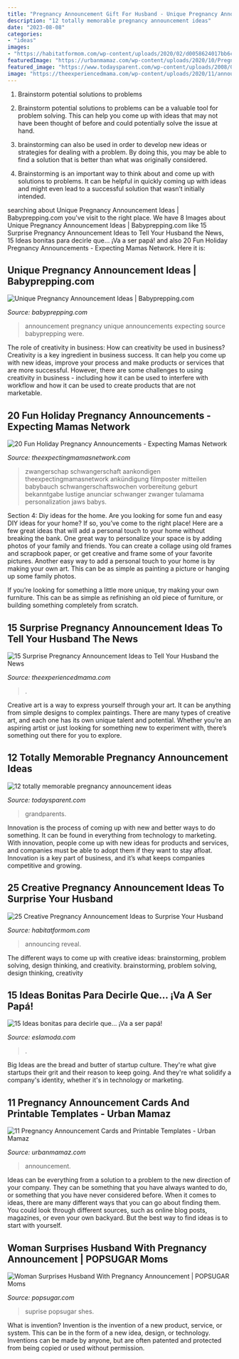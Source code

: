```yaml
---
title: "Pregnancy Announcement Gift For Husband - Unique Pregnancy Announcement Ideas"
description: "12 totally memorable pregnancy announcement ideas"
date: "2023-08-08"
categories:
- "ideas"
images:
- "https://habitatformom.com/wp-content/uploads/2020/02/d0058624017bb6c1c94f25ea52a5adc0-min.jpg"
featuredImage: "https://urbanmamaz.com/wp-content/uploads/2020/10/Pregnancy-announcement-printable-cards-and-printable-templates-2.jpg"
featured_image: "https://www.todaysparent.com/wp-content/uploads/2008/05/awesome-pregnancy-announcement-ideas-p6-1280x960-1024x576.jpg"
image: "https://theexperiencedmama.com/wp-content/uploads/2020/11/announce-pregnancy-to-husband-surprise-602x1024.jpg"
---
```



1. Brainstorm potential solutions to problems
1. Brainstorm potential solutions to problems can be a valuable tool for problem solving. This can help you come up with ideas that may not have been thought of before and could potentially solve the issue at hand.
2. brainstorming can also be used in order to develop new ideas or strategies for dealing with a problem. By doing this, you may be able to find a solution that is better than what was originally considered.

3. Brainstorming is an important way to think about and come up with solutions to problems. It can be helpful in quickly coming up with ideas and might even lead to a successful solution that wasn’t initially intended.

	

		
searching about Unique Pregnancy Announcement Ideas | Babyprepping.com you've visit to the right place. We have 8 Images about Unique Pregnancy Announcement Ideas | Babyprepping.com like 15 Surprise Pregnancy Announcement Ideas to Tell Your Husband the News, 15 Ideas bonitas para decirle que… ¡Va a ser papá! and also 20 Fun Holiday Pregnancy Announcements - Expecting Mamas Network. Here it is:
		
    
## Unique Pregnancy Announcement Ideas | Babyprepping.com

<img loading=lazy src="https://www.babyprepping.com/wp-content/uploads/2018/01/6ef39b357e1aab04e283ccd310b38590.jpg" onerror="this.onerror=null;this.src='https://tse2.mm.bing.net/th?id=OIP.BWBJCy7P6zwNl0Eg4BPw3AHaJM&amp;pid=15.1';" alt="Unique Pregnancy Announcement Ideas | Babyprepping.com">

_Source: babyprepping.com_

>announcement pregnancy unique announcements expecting source babyprepping were. 

	

The role of creativity in business: How can creativity be used in business?
Creativity is a key ingredient in business success. It can help you come up with new ideas, improve your process and make products or services that are more successful. However, there are some challenges to using creativity in business - including how it can be used to interfere with workflow and how it can be used to create products that are not marketable.

    
## 20 Fun Holiday Pregnancy Announcements - Expecting Mamas Network

<img loading=lazy src="https://theexpectingmamasnetwork.com/wp-content/uploads/2016/11/pregnancy-announcement12.jpg" onerror="this.onerror=null;this.src='https://tse2.mm.bing.net/th?id=OIP.Ikg4NiQiEEfr-_dzBwrpLQHaKX&amp;pid=15.1';" alt="20 Fun Holiday Pregnancy Announcements - Expecting Mamas Network">

_Source: theexpectingmamasnetwork.com_

>zwangerschap schwangerschaft aankondigen theexpectingmamasnetwork ankündigung filmposter mitteilen babybauch schwangerschaftswochen vorbereitung geburt bekanntgabe lustige anunciar schwanger zwanger tulamama personalization jaws babys. 

	

Section 4: Diy ideas for the home.
Are you looking for some fun and easy DIY ideas for your home? If so, you’ve come to the right place! Here are a few great ideas that will add a personal touch to your home without breaking the bank.
One great way to personalize your space is by adding photos of your family and friends. You can create a collage using old frames and scrapbook paper, or get creative and frame some of your favorite pictures. Another easy way to add a personal touch to your home is by making your own art. This can be as simple as painting a picture or hanging up some family photos.

If you’re looking for something a little more unique, try making your own furniture. This can be as simple as refinishing an old piece of furniture, or building something completely from scratch.

    
## 15 Surprise Pregnancy Announcement Ideas To Tell Your Husband The News

<img loading=lazy src="https://theexperiencedmama.com/wp-content/uploads/2020/11/announce-pregnancy-to-husband-surprise-602x1024.jpg" onerror="this.onerror=null;this.src='https://tse3.mm.bing.net/th?id=OIP.Wqj54ck3WB3WC49EKGYXCwHaMm&amp;pid=15.1';" alt="15 Surprise Pregnancy Announcement Ideas to Tell Your Husband the News">

_Source: theexperiencedmama.com_

>. 

	

Creative art is a way to express yourself through your art. It can be anything from simple designs to complex paintings. There are many types of creative art, and each one has its own unique talent and potential. Whether you’re an aspiring artist or just looking for something new to experiment with, there’s something out there for you to explore.

    
## 12 Totally Memorable Pregnancy Announcement Ideas

<img loading=lazy src="https://www.todaysparent.com/wp-content/uploads/2008/05/awesome-pregnancy-announcement-ideas-p6-1280x960-1024x576.jpg" onerror="this.onerror=null;this.src='https://tse3.mm.bing.net/th?id=OIP.JCYP31QYKyUIfM6MErMlmQHaEK&amp;pid=15.1';" alt="12 totally memorable pregnancy announcement ideas">

_Source: todaysparent.com_

>grandparents. 

	

Innovation is the process of coming up with new and better ways to do something. It can be found in everything from technology to marketing. With innovation, people come up with new ideas for products and services, and companies must be able to adopt them if they want to stay afloat. Innovation is a key part of business, and it’s what keeps companies competitive and growing.

    
## 25 Creative Pregnancy Announcement Ideas To Surprise Your Husband

<img loading=lazy src="https://habitatformom.com/wp-content/uploads/2020/02/d0058624017bb6c1c94f25ea52a5adc0-min.jpg" onerror="this.onerror=null;this.src='https://tse3.mm.bing.net/th?id=OIP.L65hS_OEny3CZaNTz8ZhNgHaJ4&amp;pid=15.1';" alt="25 Creative Pregnancy Announcement Ideas to Surprise Your Husband">

_Source: habitatformom.com_

>announcing reveal. 

	

The different ways to come up with creative ideas: brainstorming, problem solving, design thinking, and creativity.
brainstorming, problem solving, design thinking, creativity

    
## 15 Ideas Bonitas Para Decirle Que… ¡Va A Ser Papá!

<img loading=lazy src="https://eslamoda.com/wp-content/uploads/sites/2/2016/09/come-muchas.jpg" onerror="this.onerror=null;this.src='https://tse4.mm.bing.net/th?id=OIP.JTgvRj8POfI2-SS_0thlcgHaJ4&amp;pid=15.1';" alt="15 Ideas bonitas para decirle que… ¡Va a ser papá!">

_Source: eslamoda.com_

>. 

	

Big Ideas are the bread and butter of startup culture. They're what give startups their grit and their reason to keep going. And they're what solidify a company's identity, whether it's in technology or marketing.

    
## 11 Pregnancy Announcement Cards And Printable Templates - Urban Mamaz

<img loading=lazy src="https://urbanmamaz.com/wp-content/uploads/2020/10/Pregnancy-announcement-printable-cards-and-printable-templates-2.jpg" onerror="this.onerror=null;this.src='https://tse1.mm.bing.net/th?id=OIP.lTKe8O7ppXsPEtZX1LgebgHaNV&amp;pid=15.1';" alt="11 Pregnancy Announcement Cards and Printable Templates - Urban Mamaz">

_Source: urbanmamaz.com_

>announcement. 

	

Ideas can be everything from a solution to a problem to the new direction of your company. They can be something that you have always wanted to do, or something that you have never considered before. When it comes to ideas, there are many different ways that you can go about finding them. You could look through different sources, such as online blog posts, magazines, or even your own backyard. But the best way to find ideas is to start with yourself.

    
## Woman Surprises Husband With Pregnancy Announcement | POPSUGAR Moms

<img loading=lazy src="https://media1.popsugar-assets.com/files/thumbor/Uw_M1Al7KuvJt4jiKLFyTjaQ-IU/fit-in/1024x1024/filters:format_auto-!!-:strip_icc-!!-/2017/08/21/773/n/24155406/0bf1e95a599b198c9ac360.65618306_edit_img_cover_file_16442351_1503335206/i/Woman-Surprises-Husband-Pregnancy-Announcement.jpg" onerror="this.onerror=null;this.src='https://tse3.mm.bing.net/th?id=OIP.xh1kIjTEB-T-hTsk2AIcnAHaLG&amp;pid=15.1';" alt="Woman Surprises Husband With Pregnancy Announcement | POPSUGAR Moms">

_Source: popsugar.com_

>suprise popsugar shes. 

	

What is invention?
Invention is the invention of a new product, service, or system. This can be in the form of a new idea, design, or technology. Inventions can be made by anyone, but are often patented and protected from being copied or used without permission.

